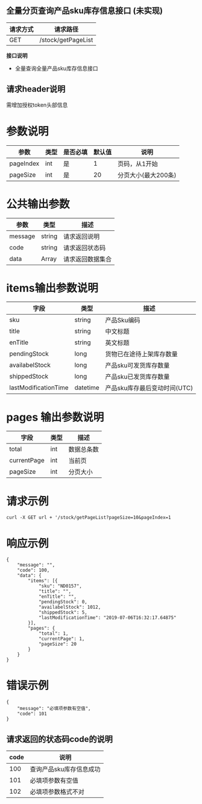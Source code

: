 ## 全量分页查询产品sku库存信息接口 (未实现)
请求方式 | 请求路径
---|---
GET | /stock/getPageList

**接口说明**
*  全量查询全量产品sku库存信息接口

## 请求header说明
需增加授权token头部信息

# 参数说明
参数 | 类型 |是否必填|默认值| 说明
---|---|---|---|---
pageIndex|int|是|1|页码，从1开始
pageSize|int|是|20|分页大小(最大200条)

#  公共输出参数
参数 | 类型|描述
---|---|---
message|string|请求返回说明
code|string|请求返回状态码
data|Array| 请求返回数据集合

# items输出参数说明
字段 | 类型 |描述
---|---|---
sku|string|产品Sku编码
title|string | 中文标题
enTitle|string|英文标题
pendingStock|long|货物已在途待上架库存数量
availabelStock|long|产品sku可发货库存数量
shippedStock|long|产品sku已发货库存数量
lastModificationTime|datetime|产品sku库存最后变动时间(UTC)

# pages 输出参数说明
字段 | 类型 |描述
---|---|---
total|int|数据总条数
currentPage|int|当前页
pageSize|int|分页大小

# 请求示例
```
curl -X GET url + '/stock/getPageList?pageSize=10&pageIndex=1
```

# 响应示例
```
{
	"message": "",
	"code": 100,
	"data": {
		"items": [{
			"sku": "ND0157",
			"title": "",
			"enTitle": "",
			"pendingStock": 0,
			"availabelStock": 1012,
			"shippedStock": 5,
			"lastModificationTime": "2019-07-06T16:32:17.64875"
		}],
		"pages": {
			"total": 1,
			"currentPage": 1,
			"pageSize": 20
		}
	}
}
```
# 错误示例
```
{
	"message": "必填项参数有空值",
	"code": 101
}
```

## 请求返回的状态码code的说明
 code | 说明
---|---
100|查询产品sku库存信息成功
101|必填项参数有空值
102|必填项参数格式不对
